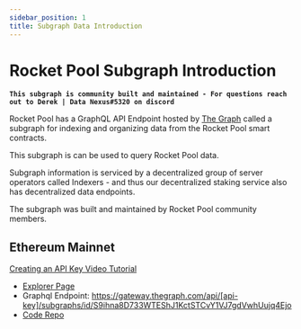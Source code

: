 ```yaml
---
sidebar_position: 1
title: Subgraph Data Introduction
---
```


# Rocket Pool Subgraph Introduction

**`This subgraph is community built and maintained - For questions reach out to Derek | Data Nexus#5320 on discord`**

Rocket Pool has a GraphQL API Endpoint hosted by [The Graph](https://thegraph.com/docs/about/introduction#what-the-graph-is) called a subgraph for indexing and organizing data from the Rocket Pool smart contracts.

This subgraph is can be used to query Rocket Pool data.

Subgraph information is serviced by a decentralized group of server operators called Indexers - and thus our decentralized staking service also has decentralized data endpoints.

The subgraph was built and maintained by Rocket Pool community members.

## Ethereum Mainnet

[Creating an API Key Video Tutorial](https://www.youtube.com/watch?v=UrfIpm-Vlgs)

- [Explorer Page](https://thegraph.com/explorer/subgraph?id=S9ihna8D733WTEShJ1KctSTCvY1VJ7gdVwhUujq4Ejo&view=Playground)
- Graphql Endpoint: https://gateway.thegraph.com/api/[api-key]/subgraphs/id/S9ihna8D733WTEShJ1KctSTCvY1VJ7gdVwhUujq4Ejo
- [Code Repo](https://github.com/Data-Nexus/rocket-pool-mainnet)
